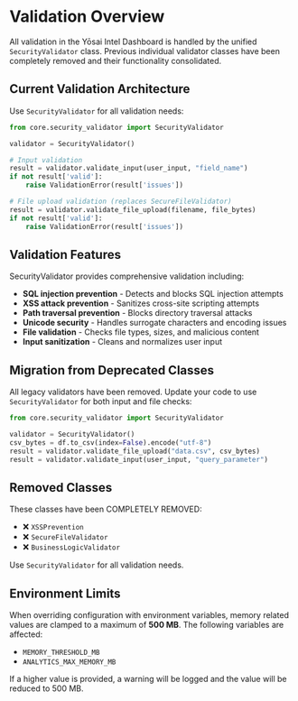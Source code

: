 # Validation Overview

All validation in the Yōsai Intel Dashboard is handled by the unified `SecurityValidator` class. Previous individual validator classes have been completely removed and their functionality consolidated.

## Current Validation Architecture

Use `SecurityValidator` for all validation needs:

```python
from core.security_validator import SecurityValidator

validator = SecurityValidator()

# Input validation
result = validator.validate_input(user_input, "field_name")
if not result['valid']:
    raise ValidationError(result['issues'])

# File upload validation (replaces SecureFileValidator)
result = validator.validate_file_upload(filename, file_bytes)
if not result['valid']:
    raise ValidationError(result['issues'])
```

## Validation Features

SecurityValidator provides comprehensive validation including:
- **SQL injection prevention** - Detects and blocks SQL injection attempts
- **XSS attack prevention** - Sanitizes cross-site scripting attempts  
- **Path traversal prevention** - Blocks directory traversal attacks
- **Unicode security** - Handles surrogate characters and encoding issues
- **File validation** - Checks file types, sizes, and malicious content
- **Input sanitization** - Cleans and normalizes user input

## Migration from Deprecated Classes

All legacy validators have been removed. Update your code to use
`SecurityValidator` for both input and file checks:

```python
from core.security_validator import SecurityValidator

validator = SecurityValidator()
csv_bytes = df.to_csv(index=False).encode("utf-8")
result = validator.validate_file_upload("data.csv", csv_bytes)
result = validator.validate_input(user_input, "query_parameter")
```

## Removed Classes

These classes have been COMPLETELY REMOVED:
- ❌ `XSSPrevention`
- ❌ `SecureFileValidator`
- ❌ `BusinessLogicValidator`

Use `SecurityValidator` for all validation needs.

## Environment Limits

When overriding configuration with environment variables, memory related values
are clamped to a maximum of **500 MB**. The following variables are affected:

- `MEMORY_THRESHOLD_MB`
- `ANALYTICS_MAX_MEMORY_MB`

If a higher value is provided, a warning will be logged and the value will be
reduced to 500 MB.

